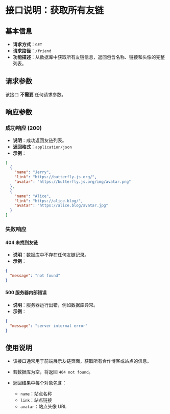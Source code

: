 # 接口说明：获取所有友链

## 基本信息

* **请求方式**：`GET`
* **请求路径**：`/friend`
* **功能描述**：从数据库中获取所有友链信息，返回包含名称、链接和头像的完整列表。

## 请求参数

该接口 **不需要** 任何请求参数。

## 响应参数

### 成功响应 (200)

* **说明**：成功返回友链列表。
* **返回格式**：`application/json`
* **示例**：

```json
[
  {
    "name": "Jerry",
    "link": "https://butterfly.js.org/",
    "avatar": "https://butterfly.js.org/img/avatar.png"
  },
  {
    "name": "Alice",
    "link": "https://alice.blog/",
    "avatar": "https://alice.blog/avatar.jpg"
  }
]
```

### 失败响应

#### 404 未找到友链

* **说明**：数据库中不存在任何友链记录。
* **示例**：

```json
{
  "message": "not found"
}
```

#### 500 服务器内部错误

* **说明**：服务器运行出错，例如数据库异常。
* **示例**：

```json
{
  "message": "server internal error"
}
```

## 使用说明

* 该接口通常用于前端展示友链页面，获取所有合作博客或站点的信息。
* 若数据库为空，将返回 `404 not found`。
* 返回结果中每个对象包含：

  * `name`：站点名称
  * `link`：站点链接
  * `avatar`：站点头像 URL

